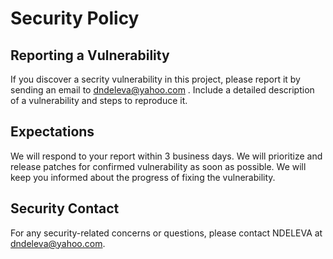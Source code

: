 # Security Policy

## Reporting a Vulnerability

If you discover a secrity vulnerability in this project, please report it by sending an email to dndeleva@yahoo.com . Include a detailed description of a vulnerability and steps to reproduce it.

## Expectations
We will respond to your report within 3 business days.
We will prioritize and release patches for confirmed vulnerability as soon as possible.
We will keep you informed about the progress of fixing the vulnerability.

## Security Contact
For any security-related concerns or questions, please contact NDELEVA at dndeleva@yahoo.com.